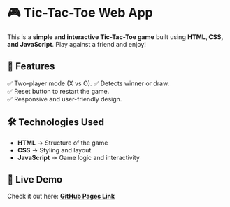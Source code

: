 # 🎮 Tic-Tac-Toe Web App  

This is a **simple and interactive Tic-Tac-Toe game** built using **HTML, CSS, and JavaScript**. Play against a friend and enjoy!  

## 🔹 Features  
✅ Two-player mode (X vs O).
✅ Detects winner or draw.  
✅ Reset button to restart the game.  
✅ Responsive and user-friendly design. 

## 🛠️ Technologies Used  
- **HTML** → Structure of the game  
- **CSS** → Styling and layout  
- **JavaScript** → Game logic and interactivity  


## 🚀 Live Demo  
Check it out here: **[GitHub Pages Link](https://madrls.github.io/PRODIGY_WD_03/)**  


